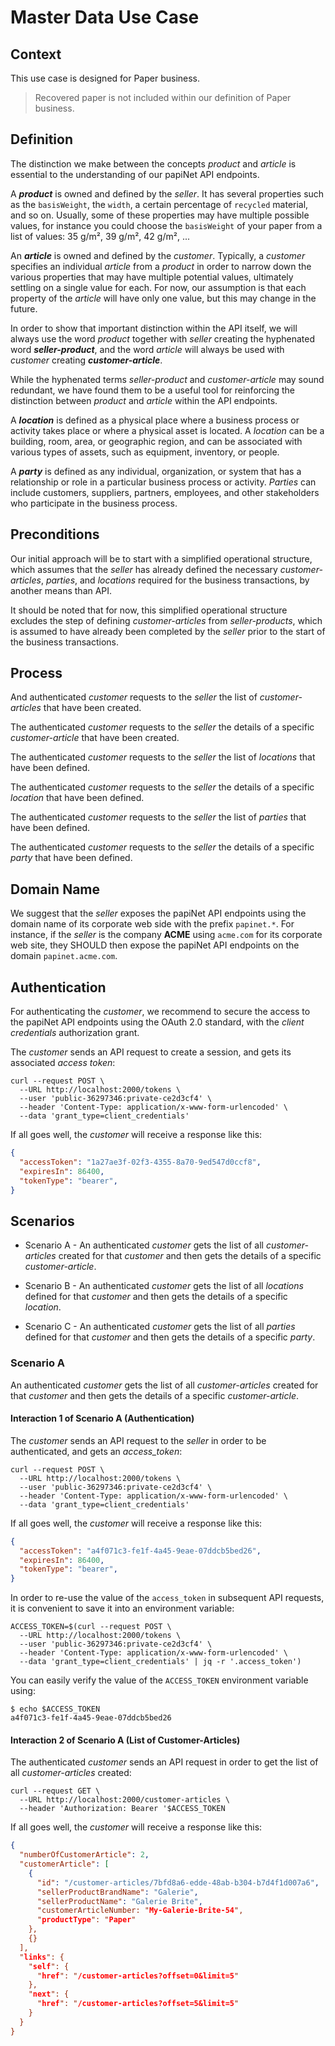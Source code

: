 # Master Data Use Case

## Context

This use case is designed for Paper business.

> Recovered paper is not included within our definition of Paper business.

## Definition

The distinction we make between the concepts _product_ and _article_ is essential to the understanding of our papiNet API endpoints.

A **_product_** is owned and defined by the _seller_. It has several properties such as the `basisWeight`, the `width`, a certain percentage of `recycled` material, and so on. Usually, some of these properties may have multiple possible values, for instance you could choose the `basisWeight` of your paper from a list of values: 35 g/m², 39 g/m², 42 g/m², ...

An **_article_** is owned and defined by the _customer_. Typically, a _customer_ specifies an individual _article_ from a _product_ in order to narrow down the various properties that may have multiple potential values, ultimately settling on a single value for each. For now, our assumption is that each property of the _article_ will have only one value, but this may change in the future.

In order to show that important distinction within the API itself, we will always use the word _product_ together with _seller_ creating the hyphenated word **_seller-product_**, and the word _article_ will always be used with _customer_ creating **_customer-article_**.

While the hyphenated terms _seller-product_ and _customer-article_ may sound redundant, we have found them to be a useful tool for reinforcing the distinction between _product_ and _article_ within the API endpoints.

A **_location_** is defined as a physical place where a business process or activity takes place or where a physical asset is located. A _location_ can be a building, room, area, or geographic region, and can be associated with various types of assets, such as equipment, inventory, or people.

A **_party_** is defined as any individual, organization, or system that has a relationship or role in a particular business process or activity. _Parties_ can include customers, suppliers, partners, employees, and other stakeholders who participate in the business process.

## Preconditions

Our initial approach will be to start with a simplified operational structure, which assumes that the _seller_ has already defined the necessary _customer-articles_, _parties_, and _locations_ required for the business transactions, by another means than API.

It should be noted that for now, this simplified operational structure excludes the step of defining _customer-articles_ from _seller-products_, which is assumed to have already been completed by the _seller_ prior to the start of the business transactions.

## Process

And authenticated _customer_ requests to the _seller_ the list of _customer-articles_ that have been created.

The authenticated _customer_ requests to the _seller_ the details of a specific _customer-article_ that have been created.

The authenticated _customer_ requests to the _seller_ the list of _locations_ that have been defined.

The authenticated _customer_ requests to the _seller_ the details of a specific _location_ that have been defined.

The authenticated _customer_ requests to the _seller_ the list of _parties_ that have been defined.

The authenticated _customer_ requests to the _seller_ the details of a specific _party_ that have been defined.

## Domain Name

We suggest that the _seller_ exposes the papiNet API endpoints using the domain name of its corporate web side with the prefix `papinet.*`. For instance, if the _seller_ is the company **ACME** using `acme.com` for its corporate web site, they SHOULD then expose the papiNet API endpoints on the domain `papinet.acme.com`.

## Authentication

For authenticating the _customer_, we recommend to secure the access to the papiNet API endpoints using the OAuth 2.0 standard, with the _client credentials_ authorization grant.

The _customer_ sends an API request to create a session, and gets its associated _access token_:

```text
curl --request POST \
  --URL http://localhost:2000/tokens \
  --user 'public-36297346:private-ce2d3cf4' \
  --header 'Content-Type: application/x-www-form-urlencoded' \
  --data 'grant_type=client_credentials'
```

If all goes well, the _customer_ will receive a response like this:

```json
{ 
  "accessToken": "1a27ae3f-02f3-4355-8a70-9ed547d0ccf8",
  "expiresIn": 86400, 
  "tokenType": "bearer", 
}
```

## Scenarios

* Scenario A - An authenticated _customer_ gets the list of all _customer-articles_ created for that _customer_ and then gets the details of a specific _customer-article_.

* Scenario B - An authenticated _customer_ gets the list of all _locations_ defined for that _customer_ and then gets the details of a specific _location_.

* Scenario C - An authenticated _customer_ gets the list of all _parties_ defined for that _customer_ and then gets the details of a specific _party_.

### Scenario A

An authenticated _customer_ gets the list of all _customer-articles_ created for that _customer_ and then gets the details of a specific _customer-article_.

#### Interaction 1 of Scenario A (Authentication)

The _customer_ sends an API request to the _seller_ in order to be authenticated, and gets an _access_token_:

```text
curl --request POST \
  --URL http://localhost:2000/tokens \
  --user 'public-36297346:private-ce2d3cf4' \
  --header 'Content-Type: application/x-www-form-urlencoded' \
  --data 'grant_type=client_credentials'
```

If all goes well, the _customer_ will receive a response like this:

```json
{ 
  "accessToken": "a4f071c3-fe1f-4a45-9eae-07ddcb5bed26",
  "expiresIn": 86400, 
  "tokenType": "bearer", 
}
```

In order to re-use the value of the `access_token` in subsequent API requests, it is convenient to save it into an environment variable:

```text
ACCESS_TOKEN=$(curl --request POST \
  --URL http://localhost:2000/tokens \
  --user 'public-36297346:private-ce2d3cf4' \
  --header 'Content-Type: application/x-www-form-urlencoded' \
  --data 'grant_type=client_credentials' | jq -r '.access_token')
```

You can easily verify the value of the `ACCESS_TOKEN` environment variable using:

```text
$ echo $ACCESS_TOKEN
a4f071c3-fe1f-4a45-9eae-07ddcb5bed26
```

#### Interaction 2 of Scenario A (List of Customer-Articles)

The authenticated _customer_ sends an API request in order to get the list of all _customer-articles_ created:

```text
curl --request GET \
  --URL http://localhost:2000/customer-articles \
  --header 'Authorization: Bearer '$ACCESS_TOKEN
```

If all goes well, the _customer_ will receive a response like this:

```json
{
  "numberOfCustomerArticle": 2,
  "customerArticle": [
    {
      "id": "/customer-articles/7bfd8a6-edde-48ab-b304-b7d4f1d007a6",
      "sellerProductBrandName": "Galerie",
      "sellerProductName": "Galerie Brite",
      "customerArticleNumber: "My-Galerie-Brite-54",
      "productType": "Paper"
    },
    {}
  ],
  "links": {
    "self": {
      "href": "/customer-articles?offset=0&limit=5"
    },
    "next": {
      "href": "/customer-articles?offset=5&limit=5"
    }
  }
}
```